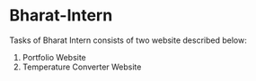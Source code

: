 # Bharat-Intern
Tasks of Bharat Intern consists of two website described below:
1. Portfolio Website
2. Temperature Converter Website 
